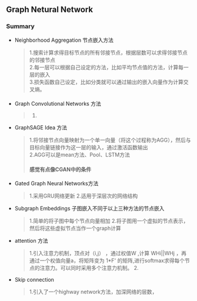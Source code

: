 ## Graph Netural Network
### Summary
* Neighborhood Aggregation 节点嵌入方法
  >1.搜索计算求得目标节点的所有邻接节点，根据层数可以求得邻接节点的邻接节点  
  >2.每一层可以根据自己设定的方法，比如平均节点值的方法，计算每一层的嵌入  
  >3.损失函数自己设定，比如分类就可以通过输出的嵌入向量作为计算交叉熵。  
  >#### 
* Graph Convolutional Networks 方法
  >1.
* GraphSAGE Idea 方法
  >1.将邻接节点向量映射为一个单一向量（将这个过程称为AGG），然后与目标向量链接作为这一层的输入，通过激活函数输出  
  >2.AGG可以是mean方法、Pool、LSTM方法  
  >#### 感觉有点像CGAN中的条件
* Gated Graph Neural Networks方法
  >1.采用GRU网络更新
  >2.适用于深层次的网络结构
* Subgraph Embeddings  子图嵌入不同于以上三种方法的节点嵌入
  >1.简单的将子图中每个节点向量相加
  >2.将子图用一个虚拟的节点表示，然后将这些虚拟节点当作一个graph计算
* attention 方法
  >1.引入注意力机制，顶点对（i,j） ，通过权值W ,计算  WHi||WHj  ，再通过一个权值向量a，将矩阵变为 1\*F' 的矩阵,进行softmax求得每个节点的注意力。可以同时采用多个注意力机制。
  >2.
* Skip connection
  >1.引入了一个highway network方法，加深网络的层数，
